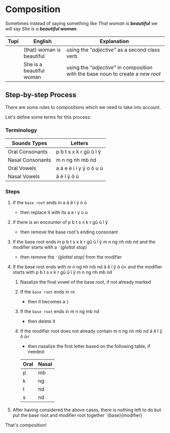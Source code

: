 # Composition

Sometimes instead of saying something like _That woman is **beautiful**_ we will say _She is a **beautiful woman**_.

| Tupi | English | Explanation |
|------|-----------------|--------|
| <root root="kunhã" /> <root root=i entryNumber=4 /> <root root='poranga' /> | (that) woman is beautiful | using the _"adjective"_ as a second class verb |
| <root root=i entryNumber=4 /> <root root="kunhã" /><root type=noun root='poranga' /> | She is a beautiful woman | using the _"adjective"_ in composition with the base noun to create a *new root* |

## Step-by-step Process

There are some rules to compositions which we need to take into account.

Let's define some terms for this process:

### Terminology

| Sounds Types     | Letters                 |
|------------------|-------------------------|
| Oral Consonants  | p b t s x k r gû û î ŷ  |
| Nasal Consonants | m n ng nh mb nd         |
| Oral Vowels      | a á e é i í y ý o ó u ú |
| Nasal Vowels     | ã ẽ ĩ ỹ õ ũ             |

### Steps

1.  If the `base root` ends in a <Tooltip content="tonic vowel">á é í ý ó ú</Tooltip>
    -  then replace it with its <Tooltip content="non-tonic counterpart">a e i y o u</Tooltip>
1.  If there is an encounter of <Tooltip content="Oral Consonants">p b t s x k r gû û î ŷ</Tooltip>
    -  then remove the base root's ending consonant
1.  If the base root ends in <Tooltip content="Any Consonant">p b t s x k r gû û î ŷ m n ng nh mb nd</Tooltip> and the modifier starts with a `'`_(glottal stop)_
    -  then remove the `'`_(glottal stop)_ from the modifier
1.  If the base root ends with <Tooltip content="Any Nasal">m n ng nh mb nd ã ẽ ĩ ỹ õ ũ<</Tooltip> and the modifier starts with <Tooltip content="Any Consonant">p b t s x k r gû û î ŷ m n ng nh mb nd</Tooltip>
    1.  Nasalize the final vowel of the base root, if not already marked
    1.  If the `base root` ends in `nh` 
        -   then it becomes a `î`
    1.  If the `base root` ends in <Tooltip content="any other nasal consonant">m n ng mb nd</Tooltip>
        -   then delete it
    1.  If the modifier root does not already contain <Tooltip content="any nasals">m n ng nh mb nd ã ẽ ĩ ỹ õ ũ<</Tooltip>
        -  then nasalize the first letter based on the following table, if needed:
    
        | Oral | Nasal |
        |------|-------|
        | p    | mb    |
        | k    | ng    |
        | t    | nd    |
        | s    | nd    |

1.  After having considered the above cases, there is nothing left to do but put the base root and modifier root together `{base}{modifier}

That's composition!